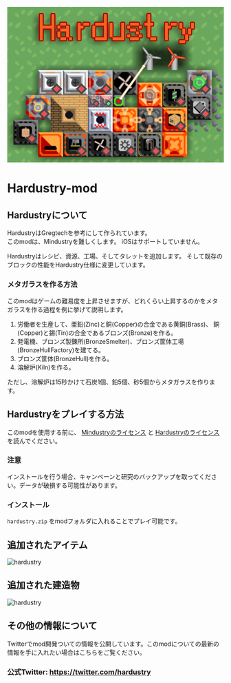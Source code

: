 ![mdm](background.png)
# Hardustry-mod
## Hardustryについて
HardustryはGregtechを参考にして作られています。  
このmodは、Mindustryを難しくします。 iOSはサポートしていません。

Hardustryはレシピ、資源、工場、そしてタレットを追加します。
そして既存のブロックの性能をHardustry仕様に変更しています。

### メタガラスを作る方法
このmodはゲームの難易度を上昇させますが、どれくらい上昇するのかをメタガラスを作る過程を例に挙げて説明します。
1. 労働者を生産して、亜鉛(Zinc)と銅(Copper)の合金である黄銅(Brass)、
   銅(Copper)と錫(Tin)の合金であるブロンズ(Bronze)を作る。
2. 発電機、ブロンズ製錬所(BronzeSmelter)、ブロンズ筐体工場(BronzeHullFactory)を建てる。
3. ブロンズ筐体(BronzeHull)を作る。
4. 溶解炉(Kiln)を作る。

ただし、溶解炉は15秒かけて石炭1個、鉛5個、砂5個からメタガラスを作ります。  

## Hardustryをプレイする方法
このmodを使用する前に、
[Mindustryのライセンス](https://github.com/Anuken/Mindustry/blob/master/LICENSE) 
と [Hardustryのライセンス](/LICENSE) を読んでください。

### 注意
インストールを行う場合、キャンペーンと研究のバックアップを取ってください。データが破損する可能性があります。

### インストール
`hardustry.zip` をmodフォルダに入れることでプレイ可能です。

## 追加されたアイテム  
![hardustry](https://user-images.githubusercontent.com/80609135/115100443-a00c0900-9f77-11eb-8d30-dee606ebe873.png)

## 追加された建造物  
![hardustry](https://user-images.githubusercontent.com/80609135/115100553-57088480-9f78-11eb-94ca-07a2fc31a34d.png)

## その他の情報について
Twitterでmod開発ついての情報を公開しています。このmodについての最新の情報を手に入れたい場合はこちらをご覧ください。
### 公式Twitter: https://twitter.com/hardustry

